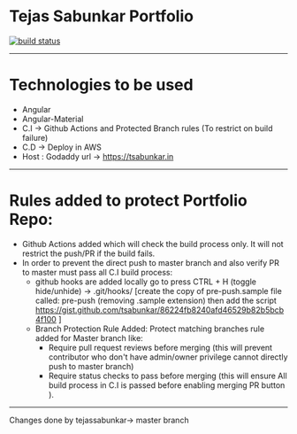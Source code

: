 # Tejas Sabunkar Portfolio

[![build status](https://github.com/coryrylan/angular-github-actions/workflows/Build/badge.svg)](https://github.com/tsabunkar/ng-portfolio/actions)

---

# Technologies to be used

- Angular
- Angular-Material
- C.I -> Github Actions and Protected Branch rules (To restrict on build failure)
- C.D -> Deploy in AWS
- Host : Godaddy url -> https://tsabunkar.in

---

# Rules added to protect Portfolio Repo:

- Github Actions added which will check the build process only. It will not restrict the push/PR if the build fails.
- In order to prevent the direct push to master branch and also verify PR to master must pass all C.I build process:
  - github hooks are added locally go to press CTRL + H (toggle hide/unhide) -> .git/hooks/ [create the copy of pre-push.sample file called: pre-push (removing .sample extension) then add the script https://gist.github.com/tsabunkar/86224fb8240afd46529b82b5bcb4f100 ]
  - Branch Protection Rule Added: Protect matching branches rule added for Master branch like:
    - Require pull request reviews before merging (this will prevent contributor who don't have admin/owner privilege cannot directly push to master branch)
    - Require status checks to pass before merging (this will ensure All build process in C.I is passed before enabling merging PR button ).

---
Changes done by tejassabunkar-> master branch
